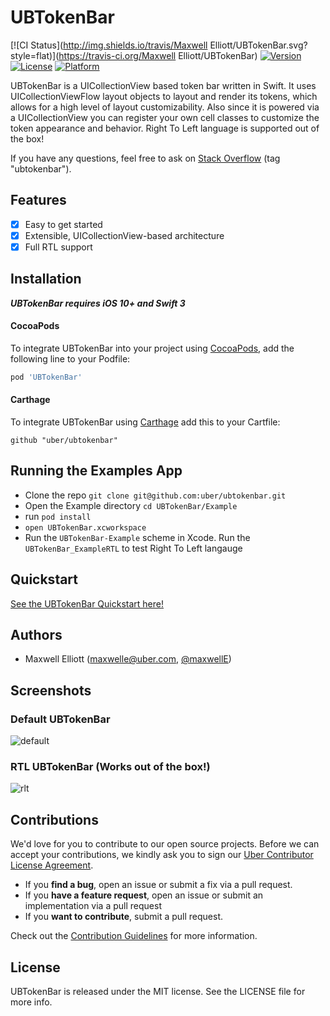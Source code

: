 # UBTokenBar

[![CI Status](http://img.shields.io/travis/Maxwell Elliott/UBTokenBar.svg?style=flat)](https://travis-ci.org/Maxwell Elliott/UBTokenBar)
[![Version](https://img.shields.io/cocoapods/v/UBTokenBar.svg?style=flat)](http://cocoapods.org/pods/UBTokenBar)
[![License](https://img.shields.io/cocoapods/l/UBTokenBar.svg?style=flat)](http://cocoapods.org/pods/UBTokenBar)
[![Platform](https://img.shields.io/cocoapods/p/UBTokenBar.svg?style=flat)](http://cocoapods.org/pods/UBTokenBar)

UBTokenBar is a UICollectionView based token bar written in Swift. It uses UICollectionViewFlow layout objects to layout and render its tokens, which allows for a high level of layout customizability. Also since it is powered via a UICollectionView you can register your own cell classes to customize the token appearance and behavior. Right To Left language is supported out of the box!

If you have any questions, feel free to ask on [Stack Overflow](http://stackoverflow.com/questions/tagged/ubtokenbar) (tag "ubtokenbar").

## Features

- [x] Easy to get started
- [x] Extensible, UICollectionView-based architecture
- [x] Full RTL support

## Installation

**_UBTokenBar requires iOS 10+ and Swift 3_**

#### CocoaPods

To integrate UBTokenBar into your project using [CocoaPods](http://cocoapods.org), add the following line to your Podfile:

```ruby
pod 'UBTokenBar'
```

#### Carthage

To integrate UBTokenBar using [Carthage](https://github.com/Carthage/Carthage) add this to your Cartfile:

```
github "uber/ubtokenbar"
```

## Running the Examples App

* Clone the repo `git clone git@github.com:uber/ubtokenbar.git`
* Open the Example directory `cd UBTokenBar/Example`
* run `pod install`
* `open UBTokenBar.xcworkspace`
* Run the `UBTokenBar-Example` scheme in Xcode. Run the `UBTokenBar_ExampleRTL` to test Right To Left langauge

## Quickstart

[See the UBTokenBar Quickstart here!](https://github.com/maxwellE/UBTokenBar/wiki/Quickstart)

## Authors

* Maxwell Elliott (maxwelle@uber.com, [@maxwellE](https://github.com/maxwellE))

## Screenshots

### Default UBTokenBar

![default](https://uber.box.com/shared/static/we2u789mbwsufkgust3ikcjejh66v0td.gif)

### RTL UBTokenBar (Works out of the box!)

![rlt](https://uber.box.com/shared/static/lzu8afq7km422ehbh013pv994fbg7xls.gif)

## Contributions

We'd love for you to contribute to our open source projects. Before we can accept your contributions, we kindly ask you to sign our [Uber Contributor License Agreement](https://docs.google.com/a/uber.com/forms/d/1pAwS_-dA1KhPlfxzYLBqK6rsSWwRwH95OCCZrcsY5rk/viewform).

- If you **find a bug**, open an issue or submit a fix via a pull request.
- If you **have a feature request**, open an issue or submit an implementation via a pull request
- If you **want to contribute**, submit a pull request.

Check out the [Contribution Guidelines](https://github.com/uber/UBTokenBar/wiki/Contribution-Guidelines) for more information.

## License

UBTokenBar is released under the MIT license. See the LICENSE file for more info.
